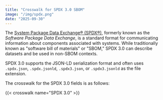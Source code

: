 ```yaml
---
title: "Crosswalk for SPDX 3.0 SBOM"
image: "/img/spdx.png"
date: "2025-09-30"
---
```


The [System Package Data Exchange® (SPDX®)](https://spdx.dev/),
formerly known as the *Software Package Data Exchange*,
is a standard format for communicating information about components associated
with systems.
While traditionally known as "software bill of materials" or "SBOM,"
SPDX 3.0 can describe datasets and be used in non-SBOM contexts.

SPDX 3.0 supports the JSON-LD serialization format and often uses `.spdx.json`,
`.spdx.jsonld`, `.spdx3.json`, or `.spdx3.jsonld` as the file extension.

The crosswalk for the SPDX 3.0 fields is as follows:

{{< crosswalk name="SPDX 3.0" >}}
